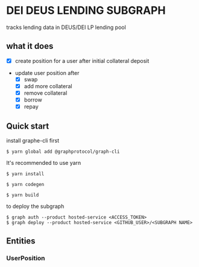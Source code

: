 # DEI DEUS LENDING SUBGRAPH

tracks lending data in DEUS/DEI LP lending pool

## what it does

- [x] create position for a user after initial collateral deposit

- update user position after
  - [x] swap
  - [x] add more collateral
  - [x] remove collateral
  - [x] borrow
  - [x] repay

## Quick start

install graphe-cli first

```shell
$ yarn global add @graphprotocol/graph-cli
```

It's recommended to use yarn

```shell
$ yarn install
```

```shell
$ yarn codegen
```

```shell
$ yarn build
```

to deploy the subgraph

```shell
$ graph auth --product hosted-service <ACCESS_TOKEN>
$ graph deploy --product hosted-service <GITHUB_USER>/<SUBGRAPH NAME>
```

## Entities

### UserPosition

```js
```
